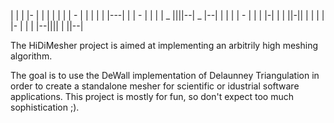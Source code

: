 |   | | |-    | |     |          |
|   |   |  -    | | | |          |
|---| | |   - | |  |  |  _    ||||--| _ |--|
|   | | |  -  | |     | |-|   |  |  ||-||  |
|   | | |-    | |     | |--||||  |  ||--|

The HiDiMesher project is aimed at implementing an arbitrily high meshing algorithm.

The goal is to use the DeWall implementation of Delaunney Triangulation in order to create a standalone mesher 
for scientific or idustrial software applications. This project is mostly for fun, so don't expect too much 
sophistication ;).
